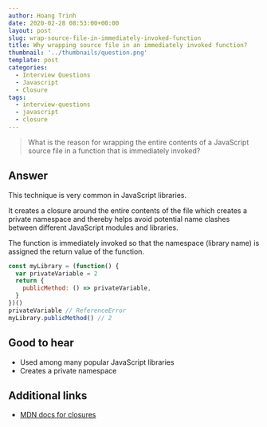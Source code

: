 ```yaml
---
author: Hoang Trinh
date: 2020-02-28 08:53:00+00:00
layout: post
slug: wrap-source-file-in-immediately-invoked-function
title: Why wrapping source file in an immediately invoked function?
thumbnail: '../thumbnails/question.png'
template: post
categories:
  - Interview Questions
  - Javascript
  - Closure
tags:
  - interview-questions
  - javascript
  - closure
---
```


> What is the reason for wrapping the entire contents of a JavaScript source file in a function that is immediately invoked?

## Answer

This technique is very common in JavaScript libraries.

It creates a closure around the entire contents of the file which creates a private namespace and thereby helps avoid potential name clashes between different JavaScript modules and libraries.

The function is immediately invoked so that the namespace (library name) is assigned the return value of the function.

```javascript
const myLibrary = (function() {
  var privateVariable = 2
  return {
    publicMethod: () => privateVariable,
  }
})()
privateVariable // ReferenceError
myLibrary.publicMethod() // 2
```

## Good to hear

- Used among many popular JavaScript libraries
- Creates a private namespace

## Additional links

- [MDN docs for closures](https://developer.mozilla.org/en-US/docs/Web/JavaScript/Closures)
